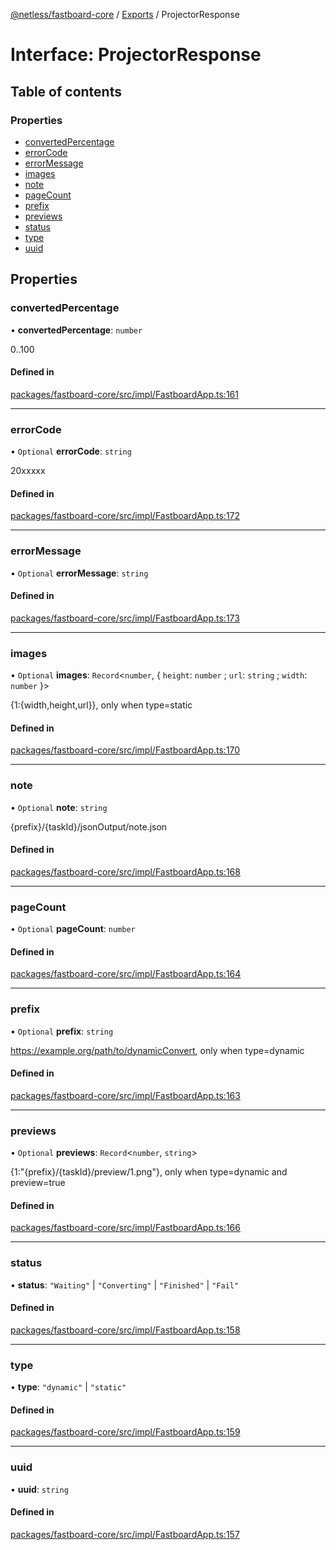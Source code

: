 [@netless/fastboard-core](../README.md) / [Exports](../modules.md) / ProjectorResponse

# Interface: ProjectorResponse

## Table of contents

### Properties

- [convertedPercentage](ProjectorResponse.md#convertedpercentage)
- [errorCode](ProjectorResponse.md#errorcode)
- [errorMessage](ProjectorResponse.md#errormessage)
- [images](ProjectorResponse.md#images)
- [note](ProjectorResponse.md#note)
- [pageCount](ProjectorResponse.md#pagecount)
- [prefix](ProjectorResponse.md#prefix)
- [previews](ProjectorResponse.md#previews)
- [status](ProjectorResponse.md#status)
- [type](ProjectorResponse.md#type)
- [uuid](ProjectorResponse.md#uuid)

## Properties

### convertedPercentage

• **convertedPercentage**: `number`

0..100

#### Defined in

[packages/fastboard-core/src/impl/FastboardApp.ts:161](https://github.com/netless-io/fastboard/blob/1326312/packages/fastboard-core/src/impl/FastboardApp.ts#L161)

___

### errorCode

• `Optional` **errorCode**: `string`

20xxxxx

#### Defined in

[packages/fastboard-core/src/impl/FastboardApp.ts:172](https://github.com/netless-io/fastboard/blob/1326312/packages/fastboard-core/src/impl/FastboardApp.ts#L172)

___

### errorMessage

• `Optional` **errorMessage**: `string`

#### Defined in

[packages/fastboard-core/src/impl/FastboardApp.ts:173](https://github.com/netless-io/fastboard/blob/1326312/packages/fastboard-core/src/impl/FastboardApp.ts#L173)

___

### images

• `Optional` **images**: `Record`<`number`, { `height`: `number` ; `url`: `string` ; `width`: `number`  }\>

{1:{width,height,url}}, only when type=static

#### Defined in

[packages/fastboard-core/src/impl/FastboardApp.ts:170](https://github.com/netless-io/fastboard/blob/1326312/packages/fastboard-core/src/impl/FastboardApp.ts#L170)

___

### note

• `Optional` **note**: `string`

{prefix}/{taskId}/jsonOutput/note.json

#### Defined in

[packages/fastboard-core/src/impl/FastboardApp.ts:168](https://github.com/netless-io/fastboard/blob/1326312/packages/fastboard-core/src/impl/FastboardApp.ts#L168)

___

### pageCount

• `Optional` **pageCount**: `number`

#### Defined in

[packages/fastboard-core/src/impl/FastboardApp.ts:164](https://github.com/netless-io/fastboard/blob/1326312/packages/fastboard-core/src/impl/FastboardApp.ts#L164)

___

### prefix

• `Optional` **prefix**: `string`

https://example.org/path/to/dynamicConvert, only when type=dynamic

#### Defined in

[packages/fastboard-core/src/impl/FastboardApp.ts:163](https://github.com/netless-io/fastboard/blob/1326312/packages/fastboard-core/src/impl/FastboardApp.ts#L163)

___

### previews

• `Optional` **previews**: `Record`<`number`, `string`\>

{1:"{prefix}/{taskId}/preview/1.png"}, only when type=dynamic and preview=true

#### Defined in

[packages/fastboard-core/src/impl/FastboardApp.ts:166](https://github.com/netless-io/fastboard/blob/1326312/packages/fastboard-core/src/impl/FastboardApp.ts#L166)

___

### status

• **status**: ``"Waiting"`` \| ``"Converting"`` \| ``"Finished"`` \| ``"Fail"``

#### Defined in

[packages/fastboard-core/src/impl/FastboardApp.ts:158](https://github.com/netless-io/fastboard/blob/1326312/packages/fastboard-core/src/impl/FastboardApp.ts#L158)

___

### type

• **type**: ``"dynamic"`` \| ``"static"``

#### Defined in

[packages/fastboard-core/src/impl/FastboardApp.ts:159](https://github.com/netless-io/fastboard/blob/1326312/packages/fastboard-core/src/impl/FastboardApp.ts#L159)

___

### uuid

• **uuid**: `string`

#### Defined in

[packages/fastboard-core/src/impl/FastboardApp.ts:157](https://github.com/netless-io/fastboard/blob/1326312/packages/fastboard-core/src/impl/FastboardApp.ts#L157)
